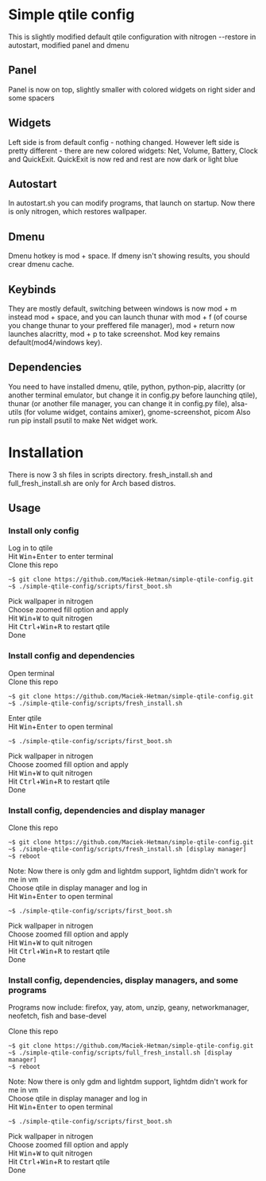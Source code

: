 # Simple qtile config #
This is slightly modified default qtile configuration with
nitrogen --restore in autostart, modified panel and dmenu

## Panel ##
Panel is now on top, slightly smaller with colored widgets on
right sider and some spacers

## Widgets ##
Left side is from default config - nothing changed. However left
side is pretty different - there are new colored widgets: Net, Volume,
Battery, Clock and QuickExit. QuickExit is now red and rest are now dark
or light blue

## Autostart ##
In autostart.sh you can modify programs, that launch on startup.
Now there is only nitrogen, which restores wallpaper.

## Dmenu ##
Dmenu hotkey is mod + space. If dmeny isn't showing results, you
should crear dmenu cache.

## Keybinds ##
They are mostly default, switching between windows is now mod + m
instead mod + space, and you can launch thunar with mod + f (of course
you change thunar to your preffered file manager), mod + return now
launches alacritty, mod + p to take screenshot. Mod key remains default(mod4/windows key).

## Dependencies ##
You need to have installed dmenu, qtile, python, python-pip,
alacritty (or another terminal emulator, but change it in config.py before
launching qtile), thunar (or another file manager, you can change it in
config.py file), alsa-utils (for volume widget, contains amixer),
gnome-screenshot, picom
Also run pip install psutil to make Net widget work.

# Installation #
There is now 3 sh files in scripts directory. fresh_install.sh and full_fresh_install.sh
are only for Arch based distros.

## Usage ##

### Install only config ###
Log in to qtile  
Hit <kbd>Win</kbd>+<kbd>Enter</kbd> to enter terminal  
Clone this repo  
```console
~$ git clone https://github.com/Maciek-Hetman/simple-qtile-config.git
~$ ./simple-qtile-config/scripts/first_boot.sh
```
Pick wallpaper in nitrogen  
Choose zoomed fill option and apply  
Hit <kbd>Win</kbd>+<kbd>W</kbd> to quit nitrogen  
Hit <kbd>Ctrl</kbd>+<kbd>Win</kbd>+<kbd>R</kbd> to restart qtile  
Done  

### Install config and dependencies ###
Open terminal  
Clone this repo  
```console
~$ git clone https://github.com/Maciek-Hetman/simple-qtile-config.git
~$ ./simple-qtile-config/scripts/fresh_install.sh
```
Enter qtile  
Hit <kbd>Win</kbd>+<kbd>Enter</kbd> to open terminal  
```console
~$ ./simple-qtile-config/scripts/first_boot.sh
```
Pick wallpaper in nitrogen  
Choose zoomed fill option and apply  
Hit <kbd>Win</kbd>+<kbd>W</kbd> to quit nitrogen  
Hit <kbd>Ctrl</kbd>+<kbd>Win</kbd>+<kbd>R</kbd> to restart qtile  
Done  

### Install config, dependencies and display manager ###
Clone this repo  
```console
~$ git clone https://github.com/Maciek-Hetman/simple-qtile-config.git
~$ ./simple-qtile-config/scripts/fresh_install.sh [display manager]
~$ reboot
```
Note: Now there is only gdm and lightdm support, lightdm didn't work for me in vm  
Choose qtile in display manager and log in  
Hit <kbd>Win</kbd>+<kbd>Enter</kbd> to open terminal
```console
~$ ./simple-qtile-config/scripts/first_boot.sh
```
Pick wallpaper in nitrogen  
Choose zoomed fill option and apply  
Hit <kbd>Win</kbd>+<kbd>W</kbd> to quit nitrogen  
Hit <kbd>Ctrl</kbd>+<kbd>Win</kbd>+<kbd>R</kbd> to restart qtile  
Done  

### Install config, dependencies, display managers, and some programs ###
Programs now include: firefox, yay, atom, unzip, geany, networkmanager, neofetch, fish and base-devel  

Clone this repo  
```console
~$ git clone https://github.com/Maciek-Hetman/simple-qtile-config.git
~$ ./simple-qtile-config/scripts/full_fresh_install.sh [display manager]
~$ reboot
```
Note: Now there is only gdm and lightdm support, lightdm didn't work for me in vm  
Choose qtile in display manager and log in  
Hit <kbd>Win</kbd>+<kbd>Enter</kbd> to open terminal  
```console
~$ ./simple-qtile-config/scripts/first_boot.sh
```
Pick wallpaper in nitrogen  
Choose zoomed fill option and apply  
Hit <kbd>Win</kbd>+<kbd>W</kbd> to quit nitrogen  
Hit <kbd>Ctrl</kbd>+<kbd>Win</kbd>+<kbd>R</kbd> to restart qtile  
Done
